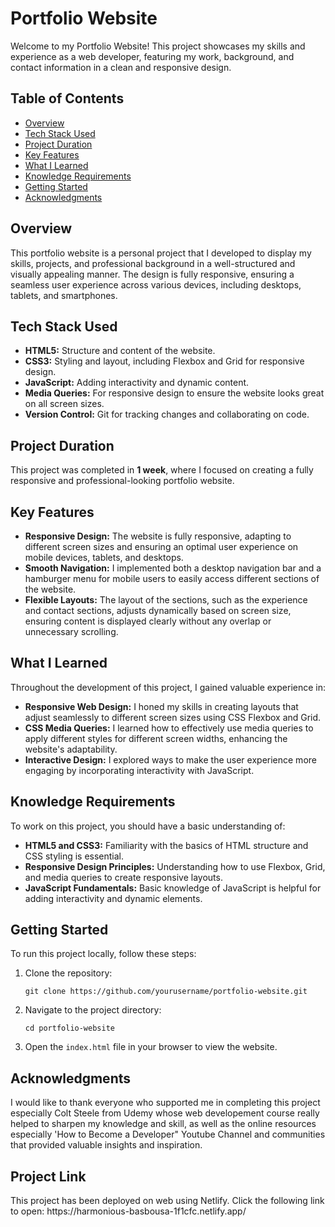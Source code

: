 <body>
    <h1>Portfolio Website</h1>
    <p>Welcome to my Portfolio Website! This project showcases my skills and experience as a web developer, featuring my work, background, and contact information in a clean and responsive design.</p>
    <h2>Table of Contents</h2>
    <ul>
        <li><a href="#overview">Overview</a></li>
        <li><a href="#tech-stack-used">Tech Stack Used</a></li>
        <li><a href="#project-duration">Project Duration</a></li>
        <li><a href="#key-features">Key Features</a></li>
        <li><a href="#what-i-learned">What I Learned</a></li>
        <li><a href="#knowledge-requirements">Knowledge Requirements</a></li>
        <li><a href="#getting-started">Getting Started</a></li>
        <li><a href="#acknowledgments">Acknowledgments</a></li>
    </ul>
    <h2 id="overview">Overview</h2>
    <p>This portfolio website is a personal project that I developed to display my skills, projects, and professional background in a well-structured and visually appealing manner. The design is fully responsive, ensuring a seamless user experience across various devices, including desktops, tablets, and smartphones.</p>
    <h2 id="tech-stack-used">Tech Stack Used</h2>
    <ul>
        <li><strong>HTML5:</strong> Structure and content of the website.</li>
        <li><strong>CSS3:</strong> Styling and layout, including Flexbox and Grid for responsive design.</li>
        <li><strong>JavaScript:</strong> Adding interactivity and dynamic content.</li>
        <li><strong>Media Queries:</strong> For responsive design to ensure the website looks great on all screen sizes.</li>
        <li><strong>Version Control:</strong> Git for tracking changes and collaborating on code.</li>
    </ul>
    <h2 id="project-duration">Project Duration</h2>
    <p>This project was completed in <strong>1 week</strong>, where I focused on creating a fully responsive and professional-looking portfolio website.</p>
    <h2 id="key-features">Key Features</h2>
    <ul>
        <li><strong>Responsive Design:</strong> The website is fully responsive, adapting to different screen sizes and ensuring an optimal user experience on mobile devices, tablets, and desktops.</li>
        <li><strong>Smooth Navigation:</strong> I implemented both a desktop navigation bar and a hamburger menu for mobile users to easily access different sections of the website.</li>
        <li><strong>Flexible Layouts:</strong> The layout of the sections, such as the experience and contact sections, adjusts dynamically based on screen size, ensuring content is displayed clearly without any overlap or unnecessary scrolling.</li>
    </ul>
    <h2 id="what-i-learned">What I Learned</h2>
    <p>Throughout the development of this project, I gained valuable experience in:</p>
    <ul>
        <li><strong>Responsive Web Design:</strong> I honed my skills in creating layouts that adjust seamlessly to different screen sizes using CSS Flexbox and Grid.</li>
        <li><strong>CSS Media Queries:</strong> I learned how to effectively use media queries to apply different styles for different screen widths, enhancing the website's adaptability.</li>
        <li><strong>Interactive Design:</strong> I explored ways to make the user experience more engaging by incorporating interactivity with JavaScript.</li>
    </ul>
    <h2 id="knowledge-requirements">Knowledge Requirements</h2>
    <p>To work on this project, you should have a basic understanding of:</p>
    <ul>
        <li><strong>HTML5 and CSS3:</strong> Familiarity with the basics of HTML structure and CSS styling is essential.</li>
        <li><strong>Responsive Design Principles:</strong> Understanding how to use Flexbox, Grid, and media queries to create responsive layouts.</li>
        <li><strong>JavaScript Fundamentals:</strong> Basic knowledge of JavaScript is helpful for adding interactivity and dynamic elements.</li>
    </ul>
    <h2 id="getting-started">Getting Started</h2>
    <p>To run this project locally, follow these steps:</p>
    <ol>
        <li>Clone the repository:
            <pre><code>git clone https://github.com/yourusername/portfolio-website.git</code></pre>
        </li>
        <li>Navigate to the project directory:
            <pre><code>cd portfolio-website</code></pre>
        </li>
        <li>Open the <code>index.html</code> file in your browser to view the website.</li>
    </ol>
    <h2 id="acknowledgments">Acknowledgments</h2>
    <p>I would like to thank everyone who supported me in completing this project especially Colt Steele from Udemy whose web developement course really helped to sharpen my knowledge and skill, as well as the online resources especially 'How to Become a Developer" Youtube Channel and communities that provided valuable insights and inspiration.</p>
</body>
<h2 id="project-Link">Project Link</h2>
<p>
    This project has been deployed on web using Netlify. Click the following link to open:
    https://harmonious-basbousa-1f1cfc.netlify.app/
</p>
